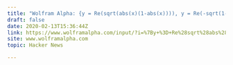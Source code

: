 ```yaml
---
title: "Wolfram Alpha: {y = Re(sqrt(abs(x)(1-abs(x)))), y = Re(-sqrt(1-sqrt(abs(x))))}"
draft: false
date: 2020-02-13T15:36:44Z
link: https://www.wolframalpha.com/input/?i=%7By+%3D+Re%28sqrt%28abs%28x%29%281-abs%28x%29%29%29%29%2C+y+%3D+Re%28-sqrt%281-sqrt%28abs%28x%29%29%29%29%7D&utm_medium=RSS&utm_source=hune
site: www.wolframalpha.com
topic: Hacker News  

---
```

